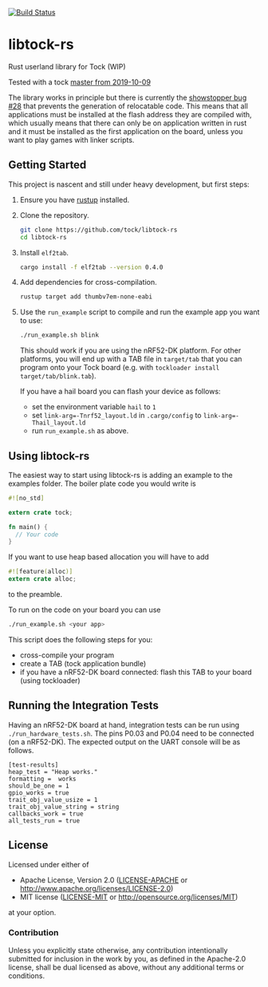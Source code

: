 [![Build Status](https://travis-ci.org/tock/libtock-rs.svg?branch=master)](https://travis-ci.org/tock/libtock-rs)
# libtock-rs
Rust userland library for Tock (WIP)

Tested with a tock [master from 2019-10-09](https://github.com/tock/tock/commit/6519a10275fc9b673cd78f612701af282e937d29)

The library works in principle but there is currently the [showstopper
bug #28](https://github.com/tock/libtock-rs/issues/28) that prevents
the generation of relocatable code. This means that all applications
must be installed at the flash address they are compiled with, which
usually means that there can only be on application written in rust
and it must be installed as the first application on the board, unless
you want to play games with linker scripts.

## Getting Started

This project is nascent and still under heavy development, but first steps:

1. Ensure you have [rustup](https://www.rustup.rs/) installed.

1. Clone the repository.

    ```bash
    git clone https://github.com/tock/libtock-rs
    cd libtock-rs
    ```

1. Install `elf2tab`.

    ```bash
    cargo install -f elf2tab --version 0.4.0
    ```

1. Add dependencies for cross-compilation.

    ```bash
    rustup target add thumbv7em-none-eabi
    ```

1. Use the `run_example` script to compile and run the example app you want
to use:

    ```bash
    ./run_example.sh blink
    ```

    This should work if you are using the nRF52-DK platform. For other platforms,
    you will end up with a TAB file in `target/tab` that you can program onto your
    Tock board (e.g. with `tockloader install target/tab/blink.tab`).

    If you have a hail board you can flash your device as follows:
     - set the environment variable `hail` to `1`
     - set  `link-arg=-Tnrf52_layout.ld` in `.cargo/config` to `link-arg=-Thail_layout.ld`
     - run `run_example.sh` as above.

## Using libtock-rs

The easiest way to start using libtock-rs is adding an example to the examples folder.
The boiler plate code you would write is
```rust
#![no_std]

extern crate tock;

fn main() {
  // Your code
}
```
If you want to use heap based allocation you will have to add
```rust
#![feature(alloc)]
extern crate alloc;
```
to the preamble.

To run on the code on your board you can use
```bash
./run_example.sh <your app>
```
This script does the following steps for you:
 - cross-compile your program
 - create a TAB (tock application bundle)
 - if you have a nRF52-DK board connected: flash this TAB to your board (using tockloader)

## Running the Integration Tests
Having an nRF52-DK board at hand, integration tests can be run using `./run_hardware_tests.sh`.
The pins P0.03 and P0.04 need to be connected (on a nRF52-DK).
The expected output on the UART console will be as follows.
```
[test-results]
heap_test = "Heap works."
formatting =  works
should_be_one = 1
gpio_works = true
trait_obj_value_usize = 1
trait_obj_value_string = string
callbacks_work = true
all_tests_run = true
```

## License

Licensed under either of

 * Apache License, Version 2.0
   ([LICENSE-APACHE](LICENSE-APACHE) or http://www.apache.org/licenses/LICENSE-2.0)
 * MIT license
   ([LICENSE-MIT](LICENSE-MIT) or http://opensource.org/licenses/MIT)

at your option.

### Contribution

Unless you explicitly state otherwise, any contribution intentionally submitted
for inclusion in the work by you, as defined in the Apache-2.0 license, shall be
dual licensed as above, without any additional terms or conditions.
